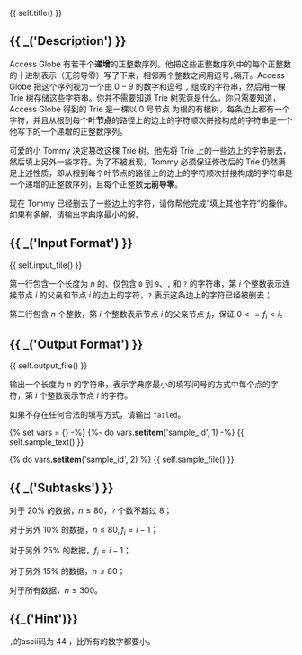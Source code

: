 {{ self.title() }}

## {{ _('Description') }}

Access Globe 有若干个**递增**的正整数序列。他把这些正整数序列中的每个正整数的十进制表示（无前导零）写了下来，相邻两个整数之间用逗号`,`隔开。Access Globe 把这个序列视为一个由 $0-9$ 的数字和逗号 `,` 组成的字符串，然后用一棵 Trie 树存储这些字符串。你并不需要知道 Trie 树究竟是什么，你只需要知道，Access Globe 得到的 Trie 是一棵以 0 号节点 为根的有根树，每条边上都有一个字符，并且从根到每个**叶节点**的路径上的边上的字符顺次拼接构成的字符串是一个他写下的一个递增的正整数序列。

可爱的小 Tommy 决定篡改这棵 Trie 树。他先将 Trie 上的一些边上的字符删去，然后填上另外一些字符。为了不被发现，Tommy 必须保证修改后的 Trie 仍然满足上述性质，即从根到每个叶节点的路径上的边上的字符顺次拼接构成的字符串是一个递增的正整数序列，且每个正整数**无前导零**。

现在 Tommy 已经删去了一些边上的字符，请你帮他完成“填上其他字符”的操作。如果有多解，请输出字典序最小的解。

## {{ _('Input Format') }}

{{ self.input_file() }}

第一行包含一个长度为 $n$ 的、仅包含 `0` 到 `9`、`,` 和 `?` 的字符串，第 $i$ 个整数表示连接节点 $i$ 的父亲和节点 $i$ 的边上的字符，`?` 表示这条边上的字符已经被删去；

第二行包含 $n$ 个整数，第 $i$ 个整数表示节点 $i$ 的父亲节点 $f_i$，保证 $0<=f_i < i$。

## {{ _('Output Format') }}

{{ self.output_file() }}

输出一个长度为 $n$ 的字符串，表示字典序最小的填写问号的方式中每个点的字符，第 $i$ 个整数表示节点 $i$ 的字符。

如果不存在任何合法的填写方式，请输出 `failed`。

{% set vars = {} -%}
{%- do vars.__setitem__('sample_id', 1) -%}
{{ self.sample_text() }}


{% do vars.__setitem__('sample_id', 2) %}
{{ self.sample_file() }}


## {{ _('Subtasks') }}

对于 $20\%$ 的数据，$n\le 80$，`?` 个数不超过 8；

对于另外 $10\%$ 的数据，$n\le 80, f_i = i - 1$；

对于另外 $25\%$ 的数据，$f_i = i-1$；

对于另外 $15\%$ 的数据，$n\le 80$；

对于所有数据，$n\le 300$。

## {{_('Hint')}}

`,`的ascii码为 $44$ ，比所有的数字都要小。
